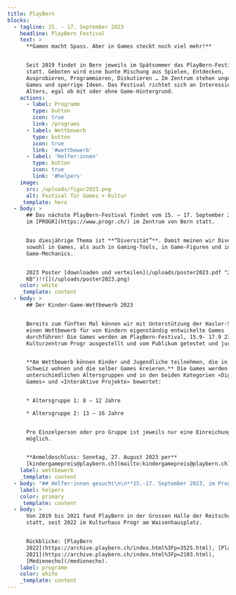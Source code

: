 ```yaml
---
title: PlayBern
blocks:
  - tagline: 15. - 17. September 2023
    headline: PlayBern Festival
    text: >
      **Gamen macht Spass. Aber in Games steckt noch viel mehr!**


      Seit 2019 findet in Bern jeweils im Spätsommer das PlayBern-Festival
      statt. Geboten wird eine bunte Mischung aus Spielen, Entdecken,
      Ausprobieren, Programmieren, Diskutieren … Im Zentrum stehen ungewöhnliche
      Games und sperrige Ideen. Das Festival richtet sich an Interessierte jeden
      Alters, egal ob mit oder ohne Game-Hintergrund.
    actions:
      - label: Programm
        type: button
        icon: true
        link: /programs
      - label: Wettbewerb
        type: button
        icon: true
        link: '#wettbewerb'
      - label: 'Helfer:innen'
        type: button
        icon: true
        link: '#helpers'
    image:
      src: /uploads/figur2023.png
      alt: Festival für Games + Kultur
    _template: hero
  - body: >
      ## Das nächste PlayBern-Festival findet vom 15. – 17. September 23 wieder
      im [PROGR](https://www.progr.ch/) im Zentrum von Bern statt.


      Das diesjährige Thema ist **“Diversität”**. Damit meinen wir Diversität
      sowohl in Games, als auch in Gaming-Tools, in Game-Figuren und in
      Game-Mechanics.


      2023 Poster [downloaden und verteilen](/uploads/poster2023.pdf "262
      KB")!![](/uploads/poster2023.png)
    color: white
    _template: content
  - body: >
      ## Der Kinder-Game-Wettbewerb 2023


      Bereits zum fünften Mal können wir mit Unterstützung der Hasler-Stiftung
      einen Wettbewerb für von Kindern eigenständig entwickelte Games
      durchführen! Die Games werden am PlayBern-Festival, 15.9- 17.9 23 im
      Kulturzentrum Progr ausgestellt und vom Publikum getestet und juriert.


      **Am Wettbewerb können Kinder und Jugendliche teilnehmen, die in der
      Schweiz wohnen und die selber Games kreieren.** Die Games werden in zwei
      unterschiedlichen Altersgruppen und in den beiden Kategorien «Digitale
      Games» und «Interaktive Projekte» bewertet:


      * Altersgruppe 1: 8 – 12 Jahre

      * Altersgruppe 2: 13 – 16 Jahre


      Pro Einzelperson oder pro Gruppe ist jeweils nur eine Einreichung
      möglich.


      **Anmeldeschluss: Sonntag, 27. August 2023 per**
      [kindergamepreis@playbern.ch](mailto:kindergamepreis@playbern.ch)\*\*
    label: wettbewerb
    _template: content
  - body: "## Helfer:innen gesucht\n\n**15.-17. September 2023, im Progr Bern**\n\nDas PlayBern-Festival bietet eine bunte Mischung aus Spielen, Entdecken, Ausprobieren, Programmieren und Diskutieren. Es gibt Workshops, Ausstellungen, Games zum Ausprobieren, Wettbewerbe und ein Kinder- programm. Das Festivalprogramm richtet sich an Interessierte jeden Alters, egal ob mit oder ohne Game-Hintergrund.\n\n**Für während den Festivaltagen suchen wir Helfer:innen, die bei der Kasse, in den vier Festival- Ausstellungsräumen oder zum Auf- und Abbau helfen.**\n\n* Festival: Fr 18-20 Uhr / Sa 10-18 Uhr / So 10-18 Uhr\n* Aufbau & Abbau: Do & Fr 10-16 Uhr / So 18-20 Uhr\n\nWir bezahlen 15.- pro Stunde, es gibt tagsüber Verpflegung und natürlich das ganze Wochenende freier Eintritt.\n\n\U0001F929 Hast du Interesse? [Schreib uns eine Mail](mailto:mstoppia@gmx.ch) mit den Tagen und Uhrzeiten, zu denen du verfügbar bist, an!\n\nOrganisation Helfer:innen: [Saphir Bendakon](mailto:saphir.bendakon@bluewin.ch \"E-mail\")\n\n![](/uploads/figur2023.png)\n"
    label: helpers
    color: primary
    _template: content
  - body: >
      Von 2019 bis 2021 fand PlayBern in der Grossen Halle der Reitschule Bern
      statt, seit 2022 im Kulturhaus Progr am Waisenhausplatz. 


      Rückblicke: [PlayBern
      2022](https://archive.playbern.ch/index.html%3Fp=3525.html), [PlayBern
      2021](https://archive.playbern.ch/index.html%3Fp=2103.html),
      [Medienecho](/medienecho).
    label: programm
    color: white
    _template: content
---
```













